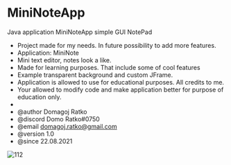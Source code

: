 # MiniNoteApp
Java application MiniNoteApp simple GUI NotePad

 * Project made for my needs. In future possibility to add more features.
 * Application: MiniNote
 * Mini text editor, notes look a like.
 * Made for learning purposes. That include some of cool features
 * Example transparent background and custom JFrame.
 * Application is allowed to use for educational purposes. All credits to me.
 * Your allowed to modify code and make application better for purpose of education only.
 * 
 * @author  Domagoj Ratko
 * @discord Domo Ratko#0750
 * @email   domagoj.ratko@gmail.com
 * @version 1.0
 * @since   22.08.2021

![112](https://user-images.githubusercontent.com/62218857/150673896-2029465b-0bb8-4c4d-84d6-c03b71c9c8ce.PNG)

